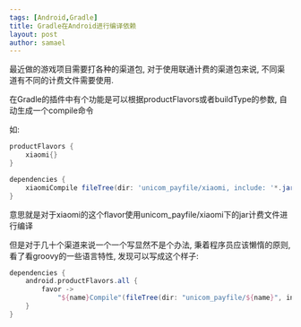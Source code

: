 ```yaml
---
tags: [Android,Gradle]
title: Gradle在Android进行编译依赖
layout: post
author: samael
---
```

最近做的游戏项目需要打各种的渠道包, 对于使用联通计费的渠道包来说, 不同渠道有不同的计费文件需要使用.

在Gradle的插件中有个功能是可以根据productFlavors或者buildType的参数, 自动生成一个compile命令

如:
``` gradle 
productFlavors {
	xiaomi{}
}

dependencies {
	xiaomiCompile fileTree(dir: 'unicom_payfile/xiaomi, include: '*.jar')
}
```

意思就是对于xiaomi的这个flavor使用unicom_payfile/xiaomi下的jar计费文件进行编译

但是对于几十个渠道来说一个一个写显然不是个办法, 秉着程序员应该懒惰的原则, 看了看groovy的一些语言特性, 发现可以写成这个样子:

``` gradle 
dependencies {
	android.productFlavors.all {
		favor ->
			"${name}Compile"(fileTree(dir: "unicom_payfile/${name}", include: '*.jar'))
	}
}
```
